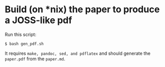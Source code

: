 # Build (on *nix) the paper to produce a JOSS-like pdf

Run this script:
```
$ bash gen_pdf.sh
```
It requires `make, pandoc, sed, and pdflatex` and should generate	the `paper.pdf` from the `paper.md`.
